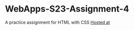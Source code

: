 # WebApps-S23-Assignment-4
A practice assignment for HTML with CSS
[Hosted at](https://44-563-web-apps-s23.github.io/44563-webapps-s23-assignment4-Vijayalakshmi3105/play.html)
